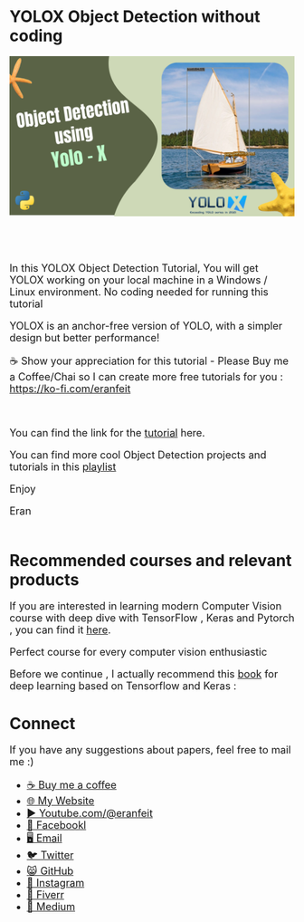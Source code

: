 # YOLOX Object Detection without coding
<p align="center">
  <img width="800" src="Object Detection using  Yolo.png" "image">
</p>

##
<br/><br/> 

<font size= "4" >
In this YOLOX Object Detection Tutorial, You will get YOLOX working on your local machine in a Windows / Linux environment.
No coding needed for running this tutorial 

YOLOX is an anchor-free version of YOLO, with a simpler design but better performance!

☕️ Show your appreciation for this tutorial - Please Buy me a Coffee/Chai so I can create more free tutorials for you : https://ko-fi.com/eranfeit

<br/>

You can find the link for the [tutorial](https://youtu.be/GOpiP05f26k) here. 

You can find more cool Object Detection projects and tutorials in this  [playlist](https://www.youtube.com/playlist?list=PLdkryDe59y4bXa-1wOEAF4KljIMamhWd0)


Enjoy

Eran
<br/><br/> 

</font>

# Recommended courses and relevant products 
<font size= "4" >

If you are interested in learning modern Computer Vision course with deep dive with TensorFlow , Keras and Pytorch , you can find it [here](http://bit.ly/3HeDy1V).

Perfect course for every computer vision enthusiastic

Before we continue , I actually recommend this [book](https://amzn.to/3STWZ2N) for deep learning based on Tensorflow and Keras : 



</font>

# Connect

<font size= "4" >
If you have any suggestions about papers, feel free to mail me :)

- [☕ Buy me a coffee](https://ko-fi.com/eranfeit)
- [🌐 My Website](https://eranfeit.net)
- [▶️ Youtube.com/@eranfeit](https://www.youtube.com/channel/UCTiWJJhaH6BviSWKLJUM9sg)
- [🐙 Facebookl](https://www.facebook.com/groups/3080601358933585)
- [🖥️ Email](mailto:feitgemel@gmail.com)
- [🐦 Twitter](https://twitter.com/eran_feit )
- [😸 GitHub](https://github.com/feitgemel)
- [📸 Instagram](https://www.instagram.com/eran_feit/)
- [🤝 Fiverr ](https://www.fiverr.com/s/mB3Pbb)
- [📝 Medium ](https://medium.com/@feitgemel)


</font>


